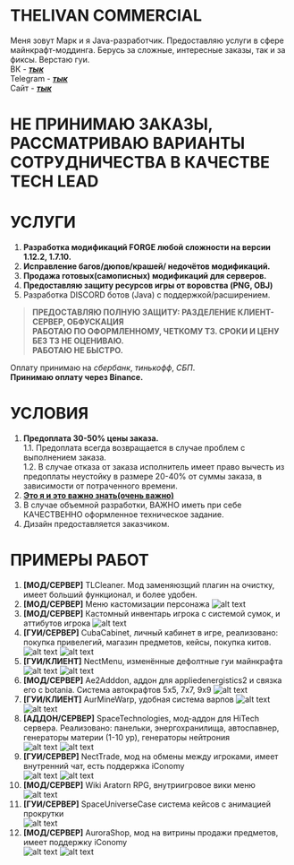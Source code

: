# THELIVAN COMMERCIAL
Меня зовут Марк и я Java-разработчик. Предоставляю услуги в сфере майнкрафт-моддинга.
Берусь за сложные, интересные заказы, так и за фиксы. Верстаю гуи. <br>
ВК - [***тык***](https://vk.com/thelivan) <br>
Telegram -  [***тык***](https://t.me/thelivan) <br>
Сайт -  [***тык***](https://thelivan.ru)

# НЕ ПРИНИМАЮ ЗАКАЗЫ, РАССМАТРИВАЮ ВАРИАНТЫ СОТРУДНИЧЕСТВА В КАЧЕСТВЕ TECH LEAD

# УСЛУГИ
1. __Разработка модификаций FORGE любой сложности на версии 1.12.2, 1.7.10.__
2. __Исправление багов/дюпов/крашей/ недочётов модификаций.__
3. __Продажа готовых(самописных) модификаций для серверов.__
4. __Предоставляю защиту ресурсов игры от воровства (PNG, OBJ)__
5. Разработка DISCORD ботов (Java) с поддержкой/расширением.

>__ПРЕДОСТАВЛЯЮ ПОЛНУЮ ЗАЩИТУ: РАЗДЕЛЕНИЕ КЛИЕНТ-СЕРВЕР, ОБФУСКАЦИЯ__ <br>
__РАБОТАЮ ПО ОФОРМЛЕННОМУ, ЧЕТКОМУ ТЗ. СРОКИ И ЦЕНУ БЕЗ ТЗ НЕ ОЦЕНИВАЮ. <br>РАБОТАЮ НЕ БЫСТРО.__

Оплату принимаю на _сбербанк_, _тинькофф_, _СБП_.<br>
__Принимаю оплату через Binance.__

# УСЛОВИЯ
1. __Предоплата 30-50% цены заказа.__ <br> 1.1. Предоплата всегда возвращается в случае проблем с выполнением заказа.  <br> 1.2. В случае отказа от заказа исполнитель имеет право вычесть из предоплаты неустойку в размере 20-40% от суммы заказа, в зависимости от потраченного времени.
2. [__Это я и это важно знать(очень важно)__ ](https://antislang.ru/wp-content/uploads/%D0%B4%D0%B5%D0%B4%D0%BB%D0%B0%D0%B9%D0%BD-1.jpg)
3. В случае объемной разработки, ВАЖНО иметь при себе КАЧЕСТВЕННО оформленное техническое задание.
4. Дизайн предоставляется заказчиком.
# ПРИМЕРЫ РАБОТ
1. __[МОД/CЕРВЕР]__ TLCleaner. Мод заменяюзщий плагин на очистку, имеет больший функционал, и более удобен.
2. __[МОД/CЕРВЕР]__ Меню кастомизации персонажа ![alt text](screenshots/cust.jpg "Кастомизация")
2. __[МОД/CЕРВЕР]__ Кастомный инвентарь игрока c системой сумок, и аттибутов игрока ![alt text](screenshots/inventory.png "Инвентарь")
3. __[ГУИ/CЕРВЕР]__ CubaCabinet, личный кабинет в игре, реализовано: покупка привелегий, магазин предметов, кейсы, покупка китов. <br>
![alt text](screenshots/lk1.png "Личный кабинет")
![alt text](screenshots/lk2.png "Личный кабинет")
4. __[ГУИ/КЛИЕНТ]__ NectMenu, изменённые дефолтные гуи майнкрафта
![alt text](screenshots/menu1.jpg "MainMenu")
![alt text](screenshots/menu2.png "IngameMenu")
4. __[МОД/CЕРВЕР]__ Ae2Adddon, аддон для appliedenergistics2 и связка его с botania. Система автокрафтов 5x5, 7x7, 9x9
![alt text](screenshots/apAddon.png "Меню")
5. __[ГУИ/КЛИЕНТ]__ AurMineWarp, удобная система варпов
![alt text](screenshots/warp1.png "Меню")
![alt text](screenshots/warp2.png "Создание варпа")
6. __[АДДОН/СЕРВЕР]__ SpaceTechnologies, мод-аддон для HiTech сервера. Реализовано: панельки, энергохранилища, автоспавнер, генераторы материи (1-10 ур), генераторы нейтрония <br>
![alt text](screenshots/spawner.png "Spawner")
![alt text](screenshots/st.png "")
7. __[ГУИ/CЕРВЕР]__ NectTrade, мод на обмены между игроками, имеет внутренний чат, есть поддержка iConomy <br>
![alt text](screenshots/tradeN.png "Уведомление")
![alt text](screenshots/trade.png "Сама гуи")
8. __[МОД/CЕРВЕР]__ Wiki Aratorn RPG, внутриигровое вики меню <br>
![alt text](/nectwiki.jpg "Управление магазином")
9. __[ГУИ/CЕРВЕР]__ SpaceUniverseCase система кейсов с анимацией прокрутки <br>
![alt text](screenshots/cases1.png "Выбор кейса")
10. __[МОД/CЕРВЕР]__ AuroraShop, мод на витрины продажи предметов, имеет поддержку iConomy <br>
![alt text](screenshots/mg.png "Управление магазином")
![alt text](screenshots/mg1.png "Покупка предмета")
